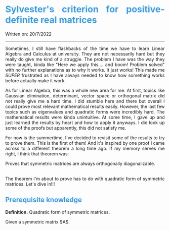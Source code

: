 <div style="text-align: justify">

# <span style="color:#339CFF"> Sylvester's criterion for positive-definite real matrices </span>
Written on: 20/7/2022
<hr>

Sometimes, I still have flashbacks of the time we have to learn Linear Algebra and Calculus at university. They are not necessarily hard but they really do give me kind of a struggle. The problem I have was the way they were taught, kinda like "Here we apply this.... and boom! Problem solved" with no further explanations as to why it works. It just works! This made me *SUPER* frustrated as I have always needed to know how something works before actually make it work.

As for Linear Algebra, this was a whole new area for me. At first, topics like Gaussian elimination, determinant, vector space or orthogonal matrix did not really give me a hard time. I did stumble here and there but overall I could prove most relevant mathematical results easily. However, the last few topics such as eigenvalues and quadratic forms were incredibly hard. The mathematical results were kinda unintuitive. At some time, I gave up and just learned the results by heart and how to apply it anyways. I did look up some of the proofs but apparently, this did not satisfy me.

For now is the summertime, I've decided to revisit some of the results to try to prove them. This is the first of them! And it's inspired by one proof I came across to a different theorem a long time ago. If my memory serves me right, I think that theorem was:

<div class="card card-body"> Proves that symmetric matrices are always orthogonally diagonalizable. </div>

<br>

The theorem I'm about to prove has to do with quadratic form of symmetric matrices. Let's dive in!!!

## <span style="color:#339CFF"> Prerequisite knowledge </span>

<div class="card"><div class="card-header"> 

**Definition.** Quadratic form of symmetric matrices.</div>
<div class="card-body">  Given a symmetric matrix $A$.</div>    
</div>

<div class="card card-body">

</div>

</div>
